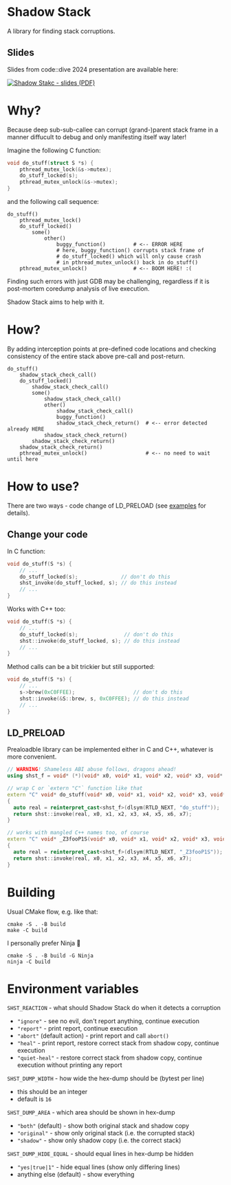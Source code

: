 # Shadow Stack

A library for finding stack corruptions.

## Slides

Slides from code::dive 2024 presentation are available here:

[![Shadow Stakc - slides (PDF)](https://bartosz.codes/assets/Shadow%20Stack,%20code__dive%202024%20-%20title%20slide.png)](https://bartosz.codes/assets/Shadow%20Stack,%20code__dive%202024.pdf)

# Why?

Because deep sub-sub-callee can corrupt (grand-)parent stack frame in a manner diffucult to debug and only manifesting itself way later!

Imagine the following C function:

```C
void do_stuff(struct S *s) {
    pthread_mutex_lock(&s->mutex);
    do_stuff_locked(s);
    pthread_mutex_unlock(&s->mutex);
}
```

and the following call sequence:

```
do_stuff()
    pthread_mutex_lock()
    do_stuff_locked()
        some()
            other()
                buggy_function()         # <-- ERROR HERE
                # here, buggy_function() corrupts stack frame of
                # do_stuff_locked() which will only cause crash
                # in pthread_mutex_unlock() back in do_stuff()
    pthread_mutex_unlock()               # <-- BOOM HERE! :(
```

Finding such errors with just GDB may be challenging, regardless if it is post-mortem coredump analysis of live execution.

Shadow Stack aims to help with it.

# How?

By adding interception points at pre-defined code locations and checking consistency of the entire stack above pre-call and post-return.

```
do_stuff()
    shadow_stack_check_call()
    do_stuff_locked()
        shadow_stack_check_call()
        some()
            shadow_stack_check_call()
            other()
                shadow_stack_check_call()
                buggy_function()
                shadow_stack_check_return()  # <-- error detected already HERE
            shadow_stack_check_return()
        shadow_stack_check_return()
    shadow_stack_check_return()
    pthread_mutex_unlock()                   # <-- no need to wait until here
```

# How to use?

There are two ways - code change of LD_PRELOAD (see [examples](examples/README.md) for details).

## Change your code

In C function:

```C
void do_stuff(S *s) {
    // ...
    do_stuff_locked(s);              // don't do this
    shst_invoke(do_stuff_locked, s); // do this instead
    // ...
}
```

Works with C++ too:

```C++
void do_stuff(S *s) {
    // ...
    do_stuff_locked(s);               // don't do this
    shst::invoke(do_stuff_locked, s); // do this instead
    // ...
}
```

Method calls can be a bit trickier but still supported:

```C++
void do_stuff(S *s) {
    // ...
    s->brew(0xC0FFEE);                   // don't do this
    shst::invoke(&S::brew, s, 0xC0FFEE); // do this instead
    // ...
}
```

## LD_PRELOAD

Prealoadble library can be implemented either in C and C++, whatever is more convenient.

```C++
// WARNING! Shameless ABI abuse follows, dragons ahead!
using shst_f = void* (*)(void* x0, void* x1, void* x2, void* x3, void* x4, void* x5, void* x6, void* x7);

// wrap C or `extern "C"` function like that
extern "C" void* do_stuff(void* x0, void* x1, void* x2, void* x3, void* x4, void* x5, void* x6, void* x7)
{
  auto real = reinterpret_cast<shst_f>(dlsym(RTLD_NEXT, "do_stuff"));
  return shst::invoke(real, x0, x1, x2, x3, x4, x5, x6, x7);
}

// works with mangled C++ names too, of course
extern "C" void* _Z3fooP1S(void* x0, void* x1, void* x2, void* x3, void* x4, void* x5, void* x6, void* x7)
{
  auto real = reinterpret_cast<shst_f>(dlsym(RTLD_NEXT, "_Z3fooP1S"));
  return shst::invoke(real, x0, x1, x2, x3, x4, x5, x6, x7);
}
```

# Building

Usual CMake flow, e.g. like that:

```
cmake -S . -B build
make -C build
```

I personally prefer Ninja :ninja:

```
cmake -S . -B build -G Ninja
ninja -C build
```

# Environment variables

`SHST_REACTION` - what should Shadow Stack do when it detects a corruption

- `"ignore"` - see no evil, don't report anything, continue execution
- `"report"` - print report, continue execution
- `"abort"` (default action) - print report and call `abort()`
- `"heal"` - print report, restore correct stack from shadow copy, continue execution
- `"quiet-heal"` - restore correct stack from shadow copy, continue execution without printing any report

`SHST_DUMP_WIDTH` - how wide the hex-dump should be (bytest per line)

- this should be an integer
- default is `16`

`SHST_DUMP_AREA` - which area should be shown in hex-dump

- `"both"` (default) - show both original stack and shadow copy
- `"original"` - show only original stack (i.e. the corrupted stack)
- `"shadow"` - show only shadow copy (i.e. the correct stack)

`SHST_DUMP_HIDE_EQUAL` - should equal lines in hex-dump be hidden

- `"yes|true|1"` - hide equal lines (show only differing lines)
- anything else (default) - show everything
